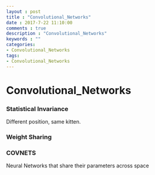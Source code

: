 ```yaml
---
layout : post
title : "Convolutional_Networks"
date : 2017-7-22 11:10:00
comments : true
description : "Convolutional_Networks"
keywords : ""
categories:
- Convolutional_Networks
tags:
- Convolutional_Networks
---
```


# Convolutional_Networks

### Statistical Invariance
Different position, same kitten.

### Weight Sharing

### COVNETS
Neural Networks that share their parameters across space
